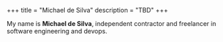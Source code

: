 +++
title = "Michael de Silva"
description = "TBD"
+++

My name is **Michael de Silva**, independent contractor and freelancer in software engineering and devops.
